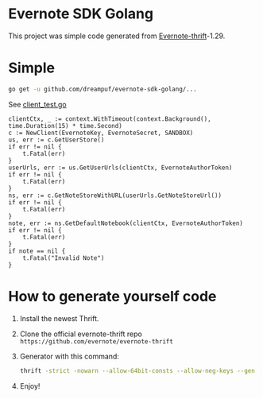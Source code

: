 # Evernote SDK Golang

This project was simple code generated from [Evernote-thrift](https://github.com/evernote/evernote-thrift)-1.29.

# Simple

```bash
go get -u github.com/dreampuf/evernote-sdk-golang/...
```

See [client_test.go](client/client_test.go)

```golang
clientCtx, _ := context.WithTimeout(context.Background(), time.Duration(15) * time.Second)
c := NewClient(EvernoteKey, EvernoteSecret, SANDBOX)
us, err := c.GetUserStore()
if err != nil {
	t.Fatal(err)
}
userUrls, err := us.GetUserUrls(clientCtx, EvernoteAuthorToken)
if err != nil {
	t.Fatal(err)
}
ns, err := c.GetNoteStoreWithURL(userUrls.GetNoteStoreUrl())
if err != nil {
	t.Fatal(err)
}
note, err := ns.GetDefaultNotebook(clientCtx, EvernoteAuthorToken)
if err != nil {
	t.Fatal(err)
}
if note == nil {
	t.Fatal("Invalid Note")
}
```

# How to generate yourself code

1. Install the newest Thrift.
1. Clone the official evernote-thrift repo `https://github.com/evernote/evernote-thrift`
1. Generator with this command:

     ```bash
     thrift -strict -nowarn --allow-64bit-consts --allow-neg-keys --gen go:package_prefix=github.com/dreampuf/evernote-sdk-golang/,thrift_import=github.com/apache/thrift/lib/thrift -strict -nowarn --allow-64bit-consts --allow-neg-keys --gen go:package_prefix=github.com/dreampuf/evernote-sdk-golang/,thrift_import=github.com/apache/thrift/lib/go/thrift -I src/ -r --out github.com/dreampuf/evernote-sdk-golang src/UserStore.thrift
     ```

1. Enjoy!

